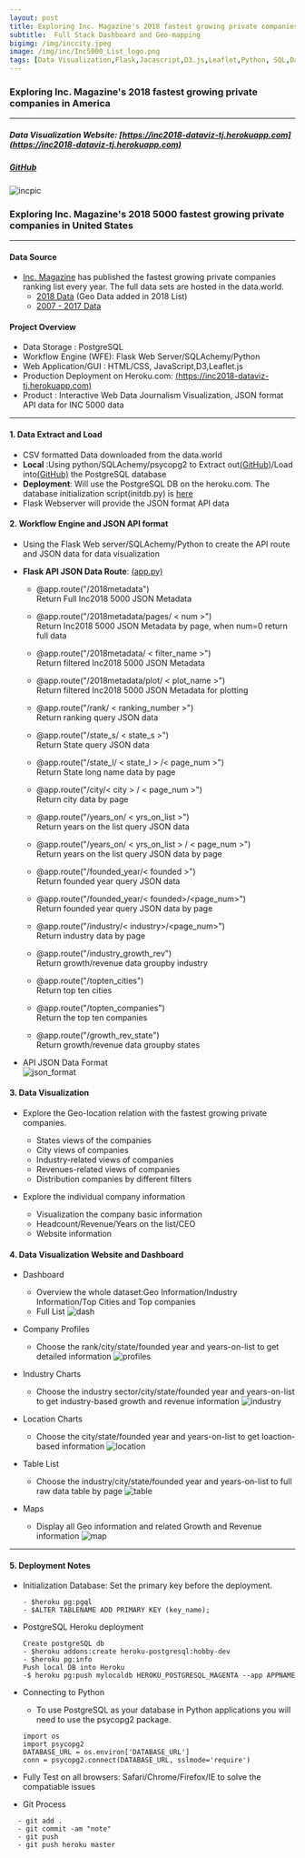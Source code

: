 ```yaml
---
layout: post
title: Exploring Inc. Magazine's 2018 fastest growing private companies in America 
subtitle:  Full Stack Dashboard and Geo-mapping
bigimg: /img/inccity.jpeg
image: /img/inc/Inc5000_List_logo.png
tags: [Data Visualization,Flask,Jacascript,D3.js,Leaflet,Python, SQL,Data Journalism]
---
```


###   Exploring Inc. Magazine's 2018 fastest growing private companies in America    
   
<hr>
   
##### Data Visualization Website: [https://inc2018-dataviz-tj.herokuapp.com](https://inc2018-dataviz-tj.herokuapp.com)
##### [GitHub](https://github.com/Pyligent/Inc5000_Data_Viz_Project)   

![incpic](/img/inc/inc.png)
   


### Exploring Inc. Magazine's 2018 5000 fastest growing private companies in United States
<hr>

#### Data Source

- [Inc. Magazine](https://www.inc.com) has published the fastest growing private companies ranking list every year. The full data sets are hosted in the data.world.     
  - [2018 Data](https://data.world/aurielle/inc-5000-2018) (Geo Data added in 2018 List)
  - [2007 - 2017 Data](https://data.world/aurielle/inc-5000-10-years)   
  
#### Project Overview
- Data Storage : PostgreSQL   
- Workflow Engine (WFE): Flask Web Server/SQLAchemy/Python   
- Web Application/GUI : HTML/CSS, JavaScript,D3,Leaflet.js   
- Production Deployment on Heroku.com: [(https://inc2018-dataviz-tj.herokuapp.com)](https://inc2018-dataviz-tj.herokuapp.com)
- Product : Interactive Web Data Journalism Visualization, JSON format API data for INC 5000 data      

<hr>


#### 1. Data Extract and Load
- CSV formatted Data downloaded from the data.world
- **Local** :Using python/SQLAchemy/psycopg2 to Extract out[(GitHub)](https://nbviewer.jupyter.org/github/Pyligent/Inc5000_Data_Viz_Project/blob/master/Data_Extract.ipynb)/Load into[(GitHub)](https://nbviewer.jupyter.org/github/Pyligent/Inc5000_Data_Viz_Project/blob/master/Data_Load.ipynb) the PostgreSQL database
- **Deployment**: Will use the PostgreSQL DB on the heroku.com. The database initialization script(initdb.py) is [here](https://github.com/Pyligent/Inc5000_Data_Viz_Project/blob/master/initdb.py)
- Flask Webserver will provide the JSON format API data

#### 2. Workflow Engine and JSON API format
- Using the Flask Web server/SQLAchemy/Python  to create the API route and JSON data for data visualization
- **Flask API JSON Data Route**: [(app.py)](https://github.com/Pyligent/Inc5000_Data_Viz_Project/blob/master/app.py)
  - @app.route("/2018metadata")    
    Return Full Inc2018 5000 JSON Metadata   
  
  - @app.route("/2018metadata/pages/ < num >")   
    Return Inc2018 5000 JSON Metadata by page, when num=0 return full data
  
   - @app.route("/2018metadata/ < filter_name >")   
    Return filtered Inc2018 5000 JSON Metadata
    
   - @app.route("/2018metadata/plot/ < plot_name >")    
    Return filtered Inc2018 5000 JSON Metadata for plotting
  
  - @app.route("/rank/ < ranking_number >")   
    Return ranking query JSON data   
    
  - @app.route("/state_s/ < state_s >")   
    Return State query JSON data   
    
  - @app.route("/state_l/ < state_l > /< page_num >")   
    Return State long name data by page
  
  - @app.route("/city/< city > / < page_num >")    
    Return city data by page
    
  - @app.route("/years_on/ < yrs_on_list >")   
    Return years on the list query JSON data
    
  - @app.route("/years_on/ < yrs_on_list > / < page_num >")   
    Return years on the list query JSON data  by page  
  
    
  - @app.route("/founded_year/< founded >")      
    Return founded year query JSON data
    
    
  - @app.route("/founded_year/< founded>/<page_num>")     
    Return founded year query JSON data by page
  
    
  - @app.route("/industry/< industry>/<page_num>")           
    Return industry data by page

  
  - @app.route("/industry_growth_rev")      
    Return growth/revenue data groupby industry
    
  - @app.route("/topten_cities")   
    Return top ten cities
    
  - @app.route("/topten_companies")   
    Return the top ten companies
    
  - @app.route("/growth_rev_state")   
    Return growth/revenue data groupby states
    
   

 - API JSON Data Format   
   ![json_format](/img/inc/api_json_format.png)   
  
    
  
#### 3. Data Visualization 
 - Explore the Geo-location relation with the fastest growing private companies.
   - States views of the companies
   - City views of companies
   - Industry-related views of companies
   - Revenues-related views of companies
   - Distribution companies by different filters
 
 - Explore the individual company information
   - Visualization the company basic information
   - Headcount/Revenue/Years on the list/CEO
   - Website information
   
#### 4. Data Visualization Website and Dashboard
- Dashboard
  - Overview the whole dataset:Geo Information/Industry Information/Top Cities and Top companies
  - Full List
  ![dash](/img/inc/dash.png)
     
- Company Profiles
  - Choose the rank/city/state/founded year and years-on-list to get detailed information
  ![profiles](/img/inc/profiles.png)
     
- Industry Charts
  - Choose the industry sector/city/state/founded year and years-on-list to get industry-based growth and revenue information
  ![industry](/img/inc/industry.png)
  
- Location Charts
  - Choose the city/state/founded year and years-on-list to get loaction-based information
  ![location](/img/inc/location.png)
     
- Table List
  - Choose the industry/city/state/founded year and years-on-list to full raw data table by page
  ![table](/img/inc/table.png)
  
- Maps
  - Display all Geo information and related Growth and Revenue information
  ![map](/img/inc/map.png)    
  
<hr>

 #### 5. Deployment Notes   
 
 - Initialization Database: Set the primary key before the deployment.   
 
   ```
   - $heroku pg:pgql
   - $ALTER TABLENAME ADD PRIMARY KEY (key_name);
   
   ```
    
 - PostgreSQL Heroku deployment
     
   ```
   Create postgreSQL db
   - $heroku addons:create heroku-postgresql:hobby-dev
   - $heroku pg:info
   Push local DB into Heroku
   -$ heroku pg:push mylocaldb HEROKU_POSTGRESQL_MAGENTA --app APPNAME
   ```
    
 - Connecting to Python
   - To use PostgreSQL as your database in Python applications you will need to use the psycopg2 package.   
      
   ```
   import os
   import psycopg2
   DATABASE_URL = os.environ['DATABASE_URL']
   conn = psycopg2.connect(DATABASE_URL, sslmode='require')
   ```
 
 
 - Fully Test on all browsers: Safari/Chrome/Firefox/IE to solve the compatiable issues
 
 - Git Process    
     
     
 ```
   - git add .
   - git commit -am "note"
   - git push
   - git push heroku master
  ```
  
  
